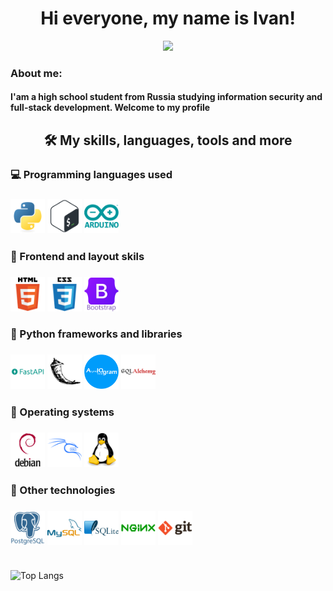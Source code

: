 <h1 align="center">Hi everyone, my name is Ivan!</h1>
<div class="head" align="center">
  <img src="https://media.giphy.com/media/KxbHmvL3MGcctzlfdX/giphy.gif" width=500>
</div>
<h3 align="start">
  About me:
</h3>
<h4 align="start">
   I'am a high school student from Russia studying information security and full-stack development. Welcome to my profile
</h4>

<h2 align='center'>
🛠️ My skills, languages, tools and more
  <br>
</h2>

<h3 align='start'>
  💻 Programming languages ​​used
  <br>
</h3>

<h3 align="start">
  <img src="https://github.com/devicons/devicon/blob/master/icons/python/python-original.svg" title="python"  alt="python" width="55" height="55"/>
  <img src="https://github.com/devicons/devicon/blob/master/icons/bash/bash-original.svg" title="bash"  alt="bash" width="55" height="55"/>
  <img src="https://github.com/devicons/devicon/blob/master/icons/arduino/arduino-original-wordmark.svg" title="arduino"  alt="arduino" width="55" height="55"/>
  <br>
</h3>

<h3 align='start'>
 📱 Frontend and layout skils
  <br>
</h3>

<h3 align="start">
  <img src="https://github.com/devicons/devicon/blob/master/icons/html5/html5-original-wordmark.svg" title="html"  alt="html" width="55" height="55"/>
  <img src="https://github.com/devicons/devicon/blob/master/icons/css3/css3-original-wordmark.svg" title="css"  alt="css" width="55" height="55"/>
  <img src="https://github.com/devicons/devicon/blob/master/icons/bootstrap/bootstrap-original-wordmark.svg" title="bootstrap"  alt="bootstrap" width="55" height="55"/>
  <br>
</h3>

<h3 align='start'>
 🔧 Python frameworks and libraries
  <br>
</h3>

<h3 align="start">
  <img src="https://github.com/devicons/devicon/blob/master/icons/fastapi/fastapi-original-wordmark.svg" title="fastapi"  alt="fastapi" width="55" height="55"/>
  <img src="https://github.com/devicons/devicon/blob/master/icons/flask/flask-original.svg" title="flask"  alt="flask" width="55" height="55"/>
  <img src="https://github.com/darkfos/darkfos/blob/main/33784865.png" title="aiogram"  alt="aiogram" width="55" height="55"/>
  <img src="https://github.com/devicons/devicon/blob/master/icons/sqlalchemy/sqlalchemy-original-wordmark.svg" title="sqlalhimy"  alt="sqlalhimy" width="55" height="55"/>
  <br>
</h3>

<h3 align='start'>
 💾 Operating systems
  <br>
</h3>

<h3 align="start">
<img src="https://github.com/devicons/devicon/blob/master/icons/debian/debian-original-wordmark.svg" title="debian"  alt="debian" width="55" height="55"/>
<img src="https://github.com/canaleal/devicon/blob/new-icon-kali-linux/icons/kalilinux/kalilinux-original-wordmark.svg" title="kali"  alt="kali" width="55" height="55"/>
<img src="https://github.com/devicons/devicon/blob/master/icons/linux/linux-original.svg" title="linux"  alt="linux" width="55" height="55"/>
  <br>
</h3>

<h3 align='start'>
📁 Other technologies
  <br>
</h3>

<h3 align="start">
  <img src="https://github.com/devicons/devicon/blob/detaspace/icons/postgresql/postgresql-plain-wordmark.svg" title="postgres"  alt="postgres" width="55" height="55"/>
  <img src="https://github.com/devicons/devicon/blob/master/icons/mysql/mysql-original-wordmark.svg" title="mysql"  alt="mysql" width="55" height="55"/>
  <img src="https://github.com/devicons/devicon/blob/master/icons/sqlite/sqlite-original-wordmark.svg" title="sqlite"  alt="sqlite" width="55" height="55"/>
  <img src="https://github.com/devicons/devicon/blob/master/icons/nginx/nginx-original.svg" title="nginx"  alt="nginx" width="55" height="55"/>
  <img src="https://github.com/devicons/devicon/blob/master/icons/git/git-original-wordmark.svg" title="git"  alt="git" width="55" height="55"/>
  <br><br>
</h3>


![Top Langs](https://github-readme-stats.vercel.app/api/top-langs/?username=kernel-paniccc&layout=compact&theme=vision-friendly-dark)



